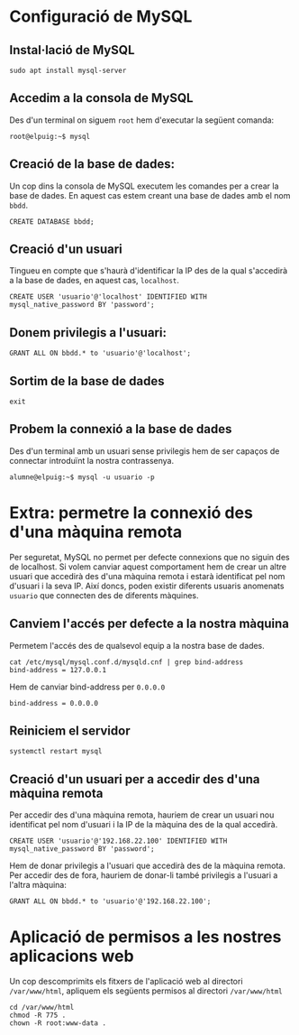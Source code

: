 # Configuració de MySQL
## Instal·lació de MySQL
```console
sudo apt install mysql-server
```

## Accedim a la consola de MySQL
Des d'un terminal on siguem `root` hem d'executar la següent comanda:
```console
root@elpuig:~$ mysql
```

## Creació de la base de dades:
Un cop dins la consola de MySQL executem les comandes per a crear la base de dades. En aquest cas estem creant una base de dades amb el nom `bbdd`.

```console
CREATE DATABASE bbdd;
```

## Creació d'un usuari
Tingueu en compte que s'haurà d'identificar la IP des de la qual s'accedirà a la base de dades, en aquest cas, `localhost`.

```console
CREATE USER 'usuario'@'localhost' IDENTIFIED WITH mysql_native_password BY 'password';
```

## Donem privilegis a l'usuari:
```console
GRANT ALL ON bbdd.* to 'usuario'@'localhost';
```

## Sortim de la base de dades
```console
exit
```

## Probem la connexió a la base de dades
Des d'un terminal amb un usuari sense privilegis hem de ser capaços de connectar introduïnt la nostra contrassenya.

```console
alumne@elpuig:~$ mysql -u usuario -p
```

# Extra: permetre la connexió des d'una màquina remota
Per seguretat, MySQL no permet per defecte connexions que no siguin des de localhost. Si volem canviar aquest comportament hem de crear un altre usuari que accedirà des d'una màquina remota i estarà identificat pel nom d'usuari i la seva IP. Així doncs, poden existir diferents usuaris anomenats `usuario` que connecten des de diferents màquines.

## Canviem l'accés per defecte a la nostra màquina
Permetem l'accés des de qualsevol equip a la nostra base de dades.

```console
cat /etc/mysql/mysql.conf.d/mysqld.cnf | grep bind-address
bind-address = 127.0.0.1
```

Hem de canviar bind-address per `0.0.0.0`
```console
bind-address = 0.0.0.0
```

## Reiniciem el servidor
```console
systemctl restart mysql
```

## Creació d'un usuari per a accedir des d'una màquina remota
Per accedir des d'una màquina remota, hauriem de crear un usuari nou identificat pel nom d'usuari i la IP de la màquina des de la qual accedirà.

```console
CREATE USER 'usuario'@'192.168.22.100' IDENTIFIED WITH mysql_native_password BY 'password';
```

Hem de donar privilegis a l'usuari que accedirà des de la màquina remota.
Per accedir des de fora, hauriem de donar-li també privilegis a l'usuari a l'altra màquina:

```console
GRANT ALL ON bbdd.* to 'usuario'@'192.168.22.100';
```

# Aplicació de permisos a les nostres aplicacions web
Un cop descomprimits els fitxers de l'aplicació web al directori `/var/www/html`, apliquem els següents permisos al directori `/var/www/html`

```console
cd /var/www/html
chmod -R 775 .
chown -R root:www-data .
```
